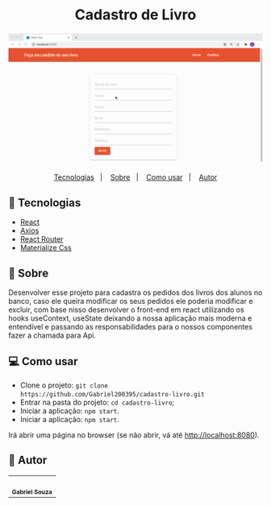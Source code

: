 <html>
   <body>
  <h1 align="center">Cadastro de Livro</h1>
<h4 align="center">
  <img src="./public/IMG/cadastro.gif"  /><br>
</h4>

<p align="center">
  <a href="#tecnologias">Tecnologias</a>&nbsp;&nbsp;&nbsp;|&nbsp;&nbsp;&nbsp;
  <a href="#page_facing_up-sobre">Sobre</a>&nbsp;&nbsp;&nbsp;|&nbsp;&nbsp;&nbsp;
  <a href="#-como-usar">Como usar</a>&nbsp;&nbsp;&nbsp;|&nbsp;&nbsp;&nbsp;
  <a href="#pencil-autor">Autor</a>
</p>


## :wrench: Tecnologias

<!--EXEMPLO:-->
- [React](https://pt-br.reactjs.org/)
- [Axios](https://www.npmjs.com/package/axios)
- [React Router](https://www.npmjs.com/package/react-router-dom)
- [Materialize Css](https://materializecss.com/)

## :page_facing_up: Sobre


Desenvolver esse projeto para cadastra os pedidos dos livros dos alunos no banco, 
caso ele queira modificar os seus pedidos ele poderia modificar e excluir, com base nisso desenvolver
o front-end em react utilizando os hooks useContext, useState deixando a nossa  aplicação mais
moderna e entendível e passando as responsabilidades para o nossos componentes fazer a chamada para Api.
               
## 💻 Como usar

- Clone o projeto: `git clone https://github.com/Gabriel200395/cadastro-livro.git`
- Entrar na pasta do projeto: `cd cadastro-livro`;
- Iniciar a aplicação: `npm start`.
- Iniciar a aplicação: `npm start`.

Irá abrir uma página no browser (se não abrir, vá até [http://localhost:8080](http://localhost:8080/)).
## :pencil: Autor

<table>
  <tr>
    <td align="center"><a href="https://github.com/Gabriel200395"><img src="https://avatars2.githubusercontent.com/u/68435908?s=400&u=9cbee30d93471534b2bd12a6364edd45e618b923&v=4" width="100px;" alt=""/><br /><sub><b>Gabriel Souza</b></sub></a><br /></td>
  <tr>
</table>


